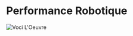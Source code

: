 # Performance Robotique 
![Voci L'Oeuvre](https://github.com/MeganeRanger/H23_V13_inspirations_RANGER/blob/main/BIAN/danse_robot_02.HEIC)
